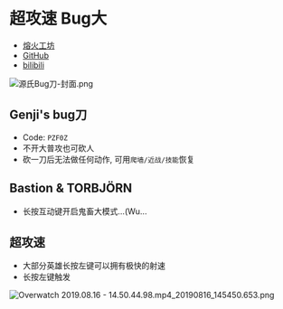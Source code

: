 # 超攻速 Bug大

- [熔火工坊](https://owmod.net/362) 
- [GitHub](https://github.com/XyLyXyRR/Sas-bugUlti)
- [bilibili](https://www.bilibili.com/video/av63831013)

![源氏Bug刀-封面.png](https://i.loli.net/2019/08/15/L59Y7dHJbCDGys1.png)


## Genji's bug刀

- Code: `PZF0Z`
- 不开大普攻也可砍人
- 砍一刀后无法做任何动作, 可用`爬墙/近战/技能`恢复


## Bastion & TORBJÖRN

- 长按互动键开启鬼畜大模式...(Wu...

## 超攻速

- 大部分英雄长按左键可以拥有极快的射速
- 长按左键触发

![Overwatch 2019.08.16 - 14.50.44.98.mp4_20190816_145450.653.png](https://i.loli.net/2019/08/16/nrqAEj8hp2Od1HI.png)